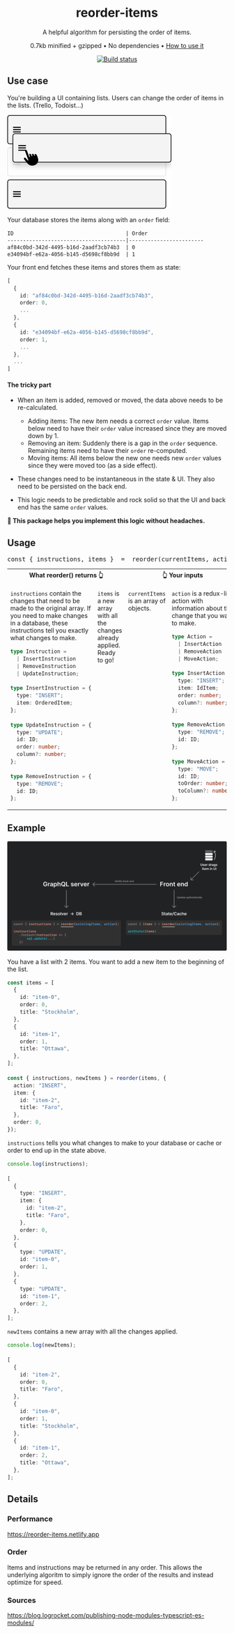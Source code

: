 <h1 align="center">reorder-items</h1>

<p align="center">A helpful algorithm for persisting the order of items.</p>

<p align="center">0.7kb minified + gzipped &bull; No dependencies &bull; <a href="#usage">How to use it</a></p>

<div align="center">
    <a href="https://www.travis-ci.com/martenbjork/reorder-items">
        <img src="https://www.travis-ci.com/martenbjork/reorder-items.svg?branch=main" alt="Build status">
    </a>
</div>

## Use case

You're building a UI containing lists. Users can change the order of items in the lists. (Trello, Todoist...) 

<img src="ui-example.png" width="377" alt="UI illustrating a draggable list where one item is being moved up" />

Your database stores the items along with an `order` field:
```
ID                                    | Order
--------------------------------------|------------------------
af84c0bd-342d-4495-b16d-2aadf3cb74b3  | 0
e34094bf-e62a-4056-b145-d5698cf8bb9d  | 1
```

Your front end fetches these items and stores them as state:

```ts
[
  {
    id: "af84c0bd-342d-4495-b16d-2aadf3cb74b3",
    order: 0,
    ...
  },
  {
    id: "e34094bf-e62a-4056-b145-d5698cf8bb9d",
    order: 1,
    ...
  },
  ...
]
```

#### The tricky part

- When an item is added, removed or moved, the data above needs to be re-calculated.
    - Adding items: The new item needs a correct `order` value. Items below need to have their `order` value increased since they are moved down by 1.
    - Removing an item: Suddenly there is a gap in the `order` sequence. Remaining items need to have their `order` re-computed.
    - Moving items: All items below the new one needs new `order` values since they were moved too (as a side effect).

- These changes need to be instantaneous in the state & UI. They also need to be persisted on the back end.

- This logic needs to be predictable and rock solid so that the UI and back end has the same `order` values.

<strong>🌸 This package helps you implement this logic without headaches.</strong>

## Usage

<pre align="center">
const { instructions, items }  =  reorder(currentItems, action);
</pre>

 <table>
 <tbody>
 <tr>
 <th colspan="2"><div align="center">What reorder() returns 👆</div></th>
 <th colspan="2"><div align="center">👆 Your inputs</div></th>
 </tr>
    <tr>
        <td width="25%" valign="top">
            <p><code>instructions</code> contain the changes that need to be made to the original array. If you need to make changes in a database, these instructions tell you exactly what changes to make.</p>


```ts
type Instruction = 
  | InsertInstruction 
  | RemoveInstruction
  | UpdateInstruction; 

type InsertInstruction = {
  type: "INSERT";
  item: OrderedItem;
};

type UpdateInstruction = {
  type: "UPDATE";
  id: ID;
  order: number;
  column?: number;
};

type RemoveInstruction = {
  type: "REMOVE";
  id: ID;
};
```

</td>
<td width="25%" valign="top">
<p><code>items</code> is a new array with all the changes already applied. Ready to go!</p>
</td>
<td width="25%" valign="top">
<p><code>currentItems</code> is an array of objects.</p>
</td>
<td width="25%" valign="top">
  <p><code>action</code> is a redux-like action with information about the change that you want to make.</p>

```ts
type Action = 
  | InsertAction 
  | RemoveAction 
  | MoveAction;

type InsertAction = {
  type: "INSERT";
  item: IdItem;
  order: number;
  column?: number;
};

type RemoveAction = {
  type: "REMOVE";
  id: ID;
};

type MoveAction = {
  type: "MOVE";
  id: ID;
  toOrder: number;
  toColumn?: number;
};
```

  </td>
</tr>

  </tbody>
</table>

## Example

![Schematic showing how data flows from the UI to the front end and then the back end](./schematic.png)

You have a list with 2 items. You want to add a new item to the beginning of the list.

```ts
const items = [
  {
    id: "item-0",
    order: 0,
    title: "Stockholm",
  },
  {
    id: "item-1",
    order: 1,
    title: "Ottawa",
  },
];

const { instructions, newItems } = reorder(items, {
  action: "INSERT",
  item: {
    id: "item-2",
    title: "Faro",
  },
  order: 0,
});
```

`instructions` tells you what changes to make to your database or cache or order to end up in the state above.

```ts
console.log(instructions);

[
  {
    type: "INSERT",
    item: {
      id: "item-2",
      title: "Faro",
    },
    order: 0,
  },
  {
    type: "UPDATE",
    id: "item-0",
    order: 1,
  },
  {
    type: "UPDATE",
    id: "item-1",
    order: 2,
  },
];
```

`newItems` contains a new array with all the changes applied.

```ts
console.log(newItems);

[
  {
    id: "item-2",
    order: 0,
    title: "Faro",
  },
  {
    id: "item-0",
    order: 1,
    title: "Stockholm",
  },
  {
    id: "item-1",
    order: 2,
    title: "Ottawa",
  },
];
```

## Details

### Performance

https://reorder-items.netlify.app

### Order

Items and instructions may be returned in any order. This allows the underlying algoritm to simply ignore the order of the results and instead optimize for speed.

### Sources

https://blog.logrocket.com/publishing-node-modules-typescript-es-modules/

